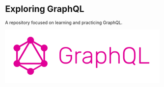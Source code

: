 # Exploring GraphQL
A repository focused on learning and practicing GraphQL.

<p align='center'>
  <img src='graphql_logo.png' alt='screenshot' />
</p>

